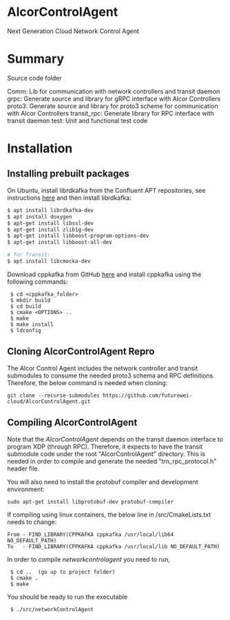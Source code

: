 # AlcorControlAgent
Next Generation Cloud Network Control Agent

# Summary
Source code folder

Comm: Lib for communication with network controllers and transit daemon
grpc: Generate source and library for gRPC interface with Alcor Controllers
proto3: Generate source and library for proto3 scheme for communication with Alcor Controllers
transit_rpc: Generate library for RPC interface with transit daemon
test: Unit and functional test code

# Installation

## Installing prebuilt packages

On Ubuntu, install librdkafka from the Confluent APT repositories,
see instructions [here](https://docs.confluent.io/current/installation/installing_cp/deb-ubuntu.html#get-the-software) and then install librdkafka:

 ```bash
 $ apt install librdkafka-dev
 $ apt install doxygen
 $ apt-get install libssl-dev
 $ apt-get install zlib1g-dev
 $ apt-get install libboost-program-options-dev
 $ apt-get install libboost-all-dev
 
 # for Transit:
 $ apt install libcmocka-dev
 ```

Download cppkafka from GitHub [here](https://github.com/mfontanini/cppkafka/blob/master/README.md) and install cppkafka using the following commands: 

```Shell
 $ cd <cppkafka_folder>
 $ mkdir build
 $ cd build
 $ cmake <OPTIONS> ..
 $ make
 $ make install
 $ ldconfig
```

## Cloning AlcorControlAgent Repro

The Alcor Control Agent includes the network controller and transit submodules to consume the needed proto3 schema and RPC definitions. Therefore, the below command is needed when cloning:

```Shell
git clone --recurse-submodules https://github.com/futurewei-cloud/AlcorControlAgent.git
```

## Compiling AlcorControlAgent

Note that the _AlcorControlAgent_ depends on the transit daemon interface to program XDP (through RPC). Therefore, it expects to have the transit submodule code under the root "AlcorControlAgent" directory. This is needed in order to compile and generate the needed "trn_rpc_protocol.h" header file.

You will also need to install the protobuf compiler and development environment:
```Shell
sudo apt-get install libprotobuf-dev protobuf-compiler
```
If compiling using linux containers, the below line in /src/CmakeLists.txt needs to change:
```Shell
From - FIND_LIBRARY(CPPKAFKA cppkafka /usr/local/lib64 NO_DEFAULT_PATH)
To   - FIND_LIBRARY(CPPKAFKA cppkafka /usr/local/lib NO_DEFAULT_PATH)
```

In order to compile _networkcontrolagent_ you need to run,

```Shell
 $ cd ..  (go up to project folder)
 $ cmake .
 $ make
```

You should be ready to run the executable

```Shell
 $ ./src/networkControlAgent
```
